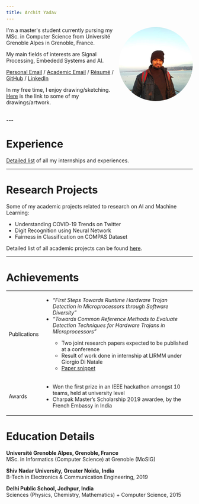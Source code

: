 ```yaml
---
title: Archit Yadav
---
```


<style>
img
{
  border-radius:50%;
}
</style>

<img src="./images/Archit_Main.jpg" align="right" style="margin5px" width = "200">

I'm a master's student currently pursing my MSc. in Computer Science from Université Grenoble Alpes in Grenoble, France.

My main fields of interests are Signal Processing, Embededd Systems and AI.

[Personal Email](mailto:archityadav97@gmail.com) / [Academic Email](mailto:archit.yadav@etu.univ-grenoble-alpes.fr) / [Résumé]() / [GitHub](https://github.com/archity/) / [LinkedIn](https://www.linkedin.com/in/archit-yadav-95482b156/)

In my free time, I enjoy drawing/sketching. [Here](./drawings.md) is the link to some of my drawings/artwork.

<br>
---

# Experience
[Detailed list](./Experience.md) of all my internships and experiences.

---

# Research Projects

Some of my academic projects related to research on AI and Machine Learning:

* Understanding COVID-19 Trends on Twitter
* Digit Recognition using Neural Network
* Fairness in Classification on COMPAS Dataset


Detailed list of all academic projects can be found [here](./Projects.md).

---

# Achievements


<table>
  <tbody>
    <tr>
      <td> Publications</td>
      <td>
        <ul>
            <li> <em>“First Steps Towards Runtime Hardware Trojan Detection in Microprocessors through Software Diversity” </em></li>
            <li> <em> “Towards Common Reference Methods to Evaluate Detection Techniques for Hardware Trojans in Microprocessors” </em> </li>
            <ul>
                <li> Two joint research papers expected to be published at a conference </li>
                <li> Result of work done in internship at LIRMM under Giorgio Di Natale </li>
                <li><a href="https://drive.google.com/file/d/1AGi2RDS6ohoc4FFPb4kj4tXz4aAx9BZ-/view?usp=sharing">Paper snippet</a></li>
            </ul>
        </ul>
      </td>
    </tr>
    <tr>
      <td>Awards</td>
      <td>
        <ul>
            <li> Won the first prize in an IEEE hackathon amongst 10 teams, held at university level </li>
            <li> Charpak Master’s Scholarship 2019 awardee, by the French Embassy in India </li>
        </ul>
      </td>
    </tr>
  </tbody>
</table>



# Education Details

**Université Grenoble Alpes, Grenoble, France** <br>
MSc. in Informatics (Computer Science) at Grenoble (MoSIG)

**Shiv Nadar University, Greater Noida, India**<br>
B-Tech in Electronics & Communication Engineering, 2019

**Delhi Public School, Jodhpur, India**<br>
Sciences (Physics, Chemistry, Mathematics) + Computer Science, 2015
